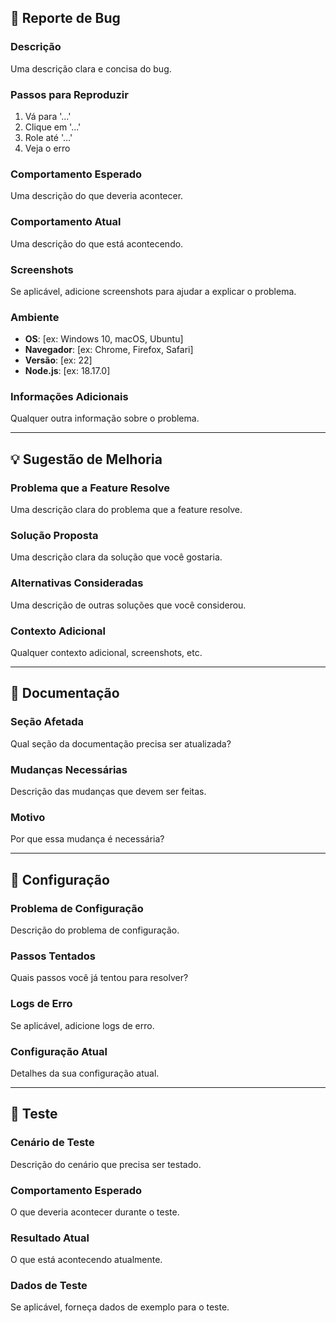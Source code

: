 ## 🐛 Reporte de Bug

### Descrição
Uma descrição clara e concisa do bug.

### Passos para Reproduzir
1. Vá para '...'
2. Clique em '...'
3. Role até '...'
4. Veja o erro

### Comportamento Esperado
Uma descrição do que deveria acontecer.

### Comportamento Atual
Uma descrição do que está acontecendo.

### Screenshots
Se aplicável, adicione screenshots para ajudar a explicar o problema.

### Ambiente
- **OS**: [ex: Windows 10, macOS, Ubuntu]
- **Navegador**: [ex: Chrome, Firefox, Safari]
- **Versão**: [ex: 22]
- **Node.js**: [ex: 18.17.0]

### Informações Adicionais
Qualquer outra informação sobre o problema.

---

## 💡 Sugestão de Melhoria

### Problema que a Feature Resolve
Uma descrição clara do problema que a feature resolve.

### Solução Proposta
Uma descrição clara da solução que você gostaria.

### Alternativas Consideradas
Uma descrição de outras soluções que você considerou.

### Contexto Adicional
Qualquer contexto adicional, screenshots, etc.

---

## 📝 Documentação

### Seção Afetada
Qual seção da documentação precisa ser atualizada?

### Mudanças Necessárias
Descrição das mudanças que devem ser feitas.

### Motivo
Por que essa mudança é necessária?

---

## 🔧 Configuração

### Problema de Configuração
Descrição do problema de configuração.

### Passos Tentados
Quais passos você já tentou para resolver?

### Logs de Erro
Se aplicável, adicione logs de erro.

### Configuração Atual
Detalhes da sua configuração atual.

---

## 🧪 Teste

### Cenário de Teste
Descrição do cenário que precisa ser testado.

### Comportamento Esperado
O que deveria acontecer durante o teste.

### Resultado Atual
O que está acontecendo atualmente.

### Dados de Teste
Se aplicável, forneça dados de exemplo para o teste. 